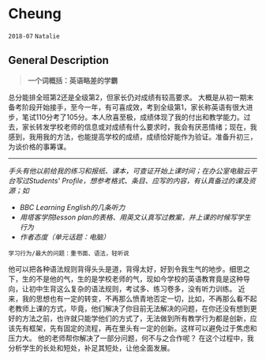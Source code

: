 # Cheung
`2018-07` `Natalie`
## General Description

> **一个词概括：英语略差的学霸**

总分能排全班第2还是全级第2，但家长仍对成绩有较高要求。
大概是从初一期末备考阶段开始接手，至今一年，有可喜成效，考到全级第1，家长称英语有很大进步，笔试110分考了105分。本人欣喜至极，成绩体现了我的付出和教学能力。过去，家长转发学校老师的信息或对成绩有什么要求时，我会有厌恶情绪；现在，我感到，我用我的方法，也能提高学校的成绩，成绩恰好能作为验证。准备升初三，为谈价格的事筹谋。

---


_手头有他以前给我的练习和报纸、课本，可查证开始上课时间；在办公室电脑云平台写过Students' Profile，想参考格式、条目、应写的内容，有认真备过的课及资源；如_
* _BBC Learning English的几条听力_
* _用塔客学院lesson plan的表格、用英文认真写过教案，并上课的时候写学生行为_
* _作者态度（单元话题：电脑）_

```
学习行为/最大的问题：重书面、语法，轻听说
```
他可以把各种语法规则背得头头是道，背得太好，好到令我生气的地步。细思之下，生的不是他的气，生的是学校老师的气，现如今学校的英语教育竟是这种导向，让初中生背这么复杂的语法规则，考试多、练习卷多，没有听力训练。
近来，我的思想也有一定的转变，不再那么愤青地否定一切，比如，不再那么看不起老教师上课的方式，毕竟，他们解决了你目前无法解决的问题，在你还没有想到更好的方法之前，也许就只能学他们的方式了，无法做到所有教学行为都是创新，应该先有框架，先有固定的流程，再在里头有一定的创新。这样可以避免过于焦虑和压力大。
他的老师帮你解决了一部分问题，何不与之合作呢？
在这个过程中，我分析学生的长处和短处，补足其短处，让他全面发展。



